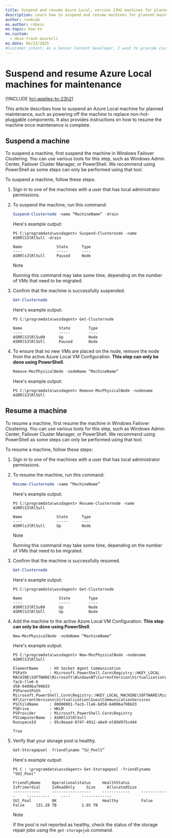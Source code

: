 ```yaml
---
title: Suspend and resume Azure Local, version 23H2 machines for planned maintenance operations
description: Learn how to suspend and resume machines for planned maintenance operations.
author: ronmiab
ms.author: robess
ms.topic: how-to
ms.custom:
  - devx-track-azurecli
ms.date: 04/23/2025
#Customer intent: As a Senior Content Developer, I want to provide customers with content and steps to help them successfully suspend and resume their machines for planned maintenance.
---
```


# Suspend and resume Azure Local machines for maintenance

[!INCLUDE [hci-applies-to-23h2](../includes/hci-applies-to-23h2.md)]

This article describes how to suspend an Azure Local machine for planned maintenance, such as powering off the machine to replace non-hot-pluggable components. It also provides instructions on how to resume the machine once maintenance is complete. 

## Suspend a machine

To suspend a machine, first suspend the machine in Windows Failover Clustering. You can use various tools for this step, such as Windows Admin Center, Failover Cluster Manager, or PowerShell. We recommend using PowerShell as some steps can only be performed using that tool.

To suspend a machine, follow these steps:

1. Sign in to one of the machines with a user that has local administrator permissions.
1. To suspend the machine, run this command:

    ```powershell
    Suspend-Clusternode -name “MachineName” -drain
    ```

    Here's example output:

    ```console
    PS C:\programdata\wssdagent> Suspend-Clusternode -name ASRRlS3lRl5ull -drain

    Name               State      Type
    ----               -----      ----
    ASRRls3lRl5ull     Paused     Node
    ```

    > [!NOTE]
    > Running this command may take some time, depending on the number of VMs that need to be migrated.

1. Confirm that the machine is successfully suspended.

    ```powershell
    Get-Clusternode
    ```

    Here's example output:

    ```console
    PS C:\programdata\wssdagent> Get-Clusternode

    Name                State        Type
    ----                -----        ----
    ASRRlS3lRl5u09      Up           Node
    ASRRlS3lRl5Ull      Paused       Node
    ```

1. To ensure that no new VMs are placed on the node, remove the node from the active Azure Local VM Configuration. **This step can only be done using PowerShell**.

    ```powershell
    Remove-MocPhysicalNode -nodeName “MachineName”
    ```

    Here's example output:

    ```console
    PS C:\programdata\wssdagent> Remove-MocPhysicalNode -nodename ASRRlS3lRl5Ull
    ```

## Resume a machine

To resume a machine, first resume the machine in Windows Failover Clustering. You can use various tools for this step, such as Windows Admin Center, Failover Cluster Manager, or PowerShell. We recommend using PowerShell as some steps can only be performed using that tool.

To resume a machine, follow these steps:

1. Sign in to one of the machines with a user that has local administrator permissions.
1. To resume the machine, run this command:

    ```powershell
    Resume-Clusternode -name “MachineName” 
    ```

    Here's example output:

    ```console
    PS C:\programdata\wssdagent> Resume-Clusternode -name ASRRlS3lRl5ull

    Name               State      Type
    ----               -----      ----
    ASRRls3lRl5ull     Up         Node
    ```

    > [!NOTE]
    > Running this command may take some time, depending on the number of VMs that need to be migrated.

1. Confirm that the machine is successfully resumed.

    ```powershell
    Get-Clusternode
    ```

    Here's example output:

    ```console
    PS C:\programdata\wssdagent> Get-Clusternode

    Name                State        Type
    ----                -----        ----
    ASRRlS3lRl5u09      Up           Node
    ASRRlS3lRl5Ull      Up           Node
    ```

1. Add the machine to the active Azure Local VM Configuration. **This step can only be done using PowerShell**.

    ```powershell
    New-MocPhysicalNode -nodeName “MachineName”
    ```

    Here's example output:

    ```console
    PS C:\programdata\wssdagent> New-MocPhysicalNode -nodename ASRRlS3lRl5ull
    
    ElementName     : HV Socket Agent Communication
    PSPath          : Microsoft.PowerShell.Core\Registry::HKEY_LOCAL MACHINE\SOFTWARE\Microsoft\WindowsNT\CurrentVersion\Virtualization\GuestCommunicationServices\00000001-facb-lle6-b
    d58-64006a7986d3
    PSParentPath    : Microsoft.PowerShell.Core\Registry::HKEY_LOCAL_MACHINE\SOFTWARE\Microsoft\Windows NT\CurrentVersions\Virtualization\GuestCommunicationServices
    PSChildName     : 00000001-facb-lle6-bd58-64006a7986d3
    PSDrive         : HKLM
    PSProvider      : Microsoft.PowerShell.Core\Registry
    PSComputerName  : ASRRlS3lRl5ull
    RunspaceId      : 05c0eaad-0747-4912-a6e9-el09d975c444

    True
    ```

1. Verify that your storage pool is healthy.

    ```powershell
    Get-Storagepool -friendlyname “SU_Pool1”
    ```

    Here's example output:

    ```console
    PS C : \programdata\wssdagent> Get-Storagepool -friendlyname "SU1_Pool"

    FriendlyName     Operationalstatus     HealthStatus     IsPrimordial     IsReadOnly     Size     AllocatedSize 
    ------------     -----------------     ------------     ------------     ----------     ----     -------------
    SUl_Pool         OK                    Healthy          False            False     131.28 TB           1.8S TB
    ```

    > [!NOTE]
    > If the pool is not reported as healthy, check the status of the storage repair jobs using the `get-storagejob` command.
